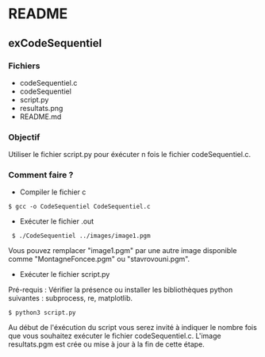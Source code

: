 # README

## exCodeSequentiel

### Fichiers
* codeSequentiel.c
* codeSequentiel
* script.py
* resultats.png
* README.md

### Objectif
Utiliser le fichier script.py pour éxécuter n fois le fichier codeSequentiel.c. 

### Comment faire ?

* Compiler le fichier c

``` $ gcc -o CodeSequentiel CodeSequentiel.c ```

* Exécuter le fichier .out

``` $ ./CodeSequentiel ../images/image1.pgm```

Vous pouvez remplacer "image1.pgm" par une autre image disponible comme "MontagneFoncee.pgm" ou "stavrovouni.pgm".

* Exécuter le fichier script.py

Pré-requis : Vérifier la présence ou installer les bibliothèques python suivantes : subprocess, re, matplotlib.

``` $ python3 script.py ```

Au début de l'éxécution du script vous serez invité à indiquer le nombre fois que vous souhaitez exécuter le fichier codeSequentiel.c. L'image resultats.pgm est crée ou mise à jour à la fin de cette étape. 